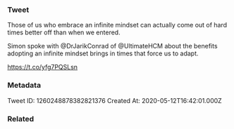 ### Tweet
Those of us who embrace an infinite mindset can actually come out of hard times better off than when we entered. 

Simon spoke with @DrJarikConrad of @UltimateHCM about the benefits adopting an infinite mindset brings in times that force us to adapt. 

https://t.co/yfg7PQSLsn

### Metadata
Tweet ID: 1260248878382821376
Created At: 2020-05-12T16:42:01.000Z

### Related

